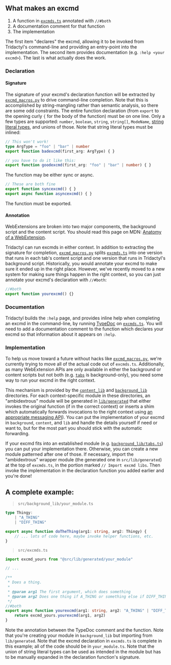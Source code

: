 ## What makes an excmd

1. A function in [`excmds.ts`](../src/excmds.ts) annotated with `//#both`
2. A documentation comment for that function
3. The implementation

The first item "declares" the excmd, allowing it to be invoked from Tridactyl's command-line and providing an entry-point into the implementation. The second item provides documentation (e.g. `:help <your excmd>`). The last is what actually does the work.

### Declaration

#### Signature

The signature of your excmd's declaration function will be extracted by [`excmd_macros.py`](../scripts/excmd_macros.py) to drive command-line completion. Note that this is accomplished by string-mangling rather than semantic analysis, so there are some odd constraints. The entire function declaration (from `export` to the opening curly `{` for the body of the function) must be on one line. Only a few types are supported: `number`, `boolean`, `string`, `string[]`, `ModeName`, [string literal types](https://www.typescriptlang.org/docs/handbook/advanced-types.html), and unions of those. Note that string literal types must be inlined:

```typescript
// This won't work!
type ArgType = "foo" | "bar" | number
export function badexcmd(first_arg: ArgType) { }

// you have to do it like this:
export function goodexcmd(first_arg: "foo" | "bar" | number) { }
```

The function may be either sync or async.

```typescript
// These are both fine
export function syncexcmd() { }
export async function asyncexcmd() { }
```

The function must be exported.

#### Annotation

WebExtensions are broken into two major components, the background script and the content script. You should read this page on MDN: [Anatomy of a WebExtension](https://developer.mozilla.org/en-US/docs/Mozilla/Add-ons/WebExtensions/Anatomy_of_a_WebExtension).

Tridactyl can run excmds in either context. In addition to extracting the signature for completion, [`excmd_macros.py`](../scripts/excmd_macros.py) splits [`excmds.ts`](../src/excmds.ts) into one version that runs in each tab's content script and one version that runs in Tridactyl's background script. Historically, you would annotate  your excmd to make sure it ended up in the right place. However, we've recently moved to a new system for making sure things happen in the right context, so you can just annotate your excmd's declaration with `//#both`:

```typescript
//#both
export function yourexcmd() {}
```

### Documentation

Tridactyl builds the `:help` page, and provides inline help when completing an excmd in the command-line, by running [TypeDoc](https://github.com/TypeStrong/typedoc) on [`excmds.ts`](../src/excmds.ts). You will need to add a documentation comment to the function which declares your excmd so that information about it appears on `:help`.

### Implementation

To help us move toward a future without hacks like [`excmd_macros.py`](../scripts/excmd_macros.py), we're currently trying to move all of the actual code out of `excmds.ts`. Additionally, as many WebExtension APIs are only available in either the background or content scripts but not both (e.g. [`tabs`](https://developer.mozilla.org/en-US/docs/Mozilla/Add-ons/WebExtensions/API/tabs) is background-only), you need some way to run your excmd in the right context.

This mechanism is provided by the [`content_lib`](../src/content_lib) and [`background_lib`](../src/background_lib) directories. For each context-specific module in these directories, an "ambidextrous" module will be generated in [`lib/generated`](../src/lib/generated) that either invokes the original function (if in the correct context) or inserts a shim which automatically forwards invocations to the right context using [an appropriate messaging API](https://developer.mozilla.org/en-US/docs/Mozilla/Add-ons/WebExtensions/API/runtime/sendMessage)). You can put the implementation of your excmd in `background`, `content`, and `lib` and handle the details yourself if need or want to, but for the most part you should stick with the automatic forwarding.

If your excmd fits into an established module (e.g. [`background_lib/tabs.ts`](../src/background_lib/tabs.ts)) you can put your implementation there. Otherwise, you can create a new module patterned after one of those. If necessary, import the "ambidextrous" wrapper module (the generated one in `src/lib/generated`) at the top of `excmds.ts`, in the portion marked `// Import excmd libs`. Then invoke the implementation in the declaration function you added earlier and you're done!

## A complete example:

> `src/background_lib/your_module.ts`
```typescript
type Thingy:
    | "A_THING"
    | "DIFF_THING"

export async function doTheThing(arg1: string, arg2: Thingy) {
    // ... lots of code here, maybe invoke helper functions, etc.
}
```

> `src/excmds.ts`
```typescript
import excmd_yours from "@src/lib/generated/your_module"

// ...

/**
 * Does a thing.
 *
 * @param arg1 The first argument, which does something
 * @param arg2 Does one thing if A_THING or something else if DIFF_THING
 */
//#both
export async function yourexcmd(arg1: string, arg2: "A_THING" | "DIFF_THING") {
    return excmd_yours.yourexcmd(arg1, arg2)
}
```

Note the annotation between the TypeDoc comment and the function. Note that you're creating your module in `background_lib` but importing from `lib/generated`. Note that the excmd declaration in `excmds.ts` is complete in this example; all of the code should be in `your_module.ts`. Note that the union of string literal types can be used as intended in the module but has to be manually expanded in the declaration function's signature.
